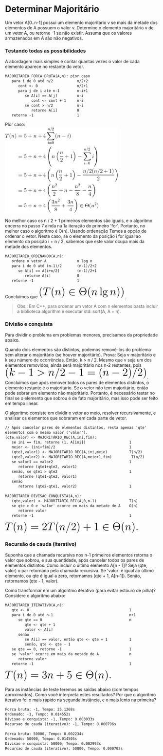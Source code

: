 # Determinar Majoritário

Um vetor A[0..n-1] possui um elemento majoritário v se mais da metade dos elementos de A possuem o valor v. Determine o elemento majoritário v de um vetor A, ou retorne -1 se não existir. Assuma que os valores armazenados em A são não negativos.

### Testando todas as possibilidades
A abordagem mais simples é contar quantas vezes o valor de cada elemento aparece no restante do vetor.
```pseudocodigo
MAJORITARIO_FORCA_BRUTA(A,n): pior caso
   para i de 0 até n/2           n/2+2
      cont <- 0                  n/2+1
      para j de i até n-1        n-i+1
         se A[i] == A[j]         n-i
            cont <- cont + 1     n-i
         se cont > n/2           n-i
            retorne A[i]         0
   retorne -1                    1
```

Pior caso:  
![](equacao1.gif)

No melhor caso os n / 2 + 1 primeiros elementos são iguais, e o algoritmo encerra no passo 7 ainda na 1a iteração do primeiro 'for'. Portanto, no melhor caso o algoritmo é O(n).
Usando ordenação
Temos a opção de ordenar o vetor. Neste caso, se o elemento da posição i for igual ao elemento da posição i + n / 2, sabemos que este valor ocupa mais da metade dos elementos.
```
MAJORITARIO_ORDENANDO(A,n):
   ordene o vetor A              n log n
   para i de 0 até (n-1)/2       (n-1)/2+2
      se A[i] == A[i+n/2]        (n-1)/2+1
         retorne A[i]            0
   retorne -1                    1
```
Concluímos que ![](equacao2.svg).

> Obs.: Em C++, para ordenar um vetor A com n elementos basta incluir a biblioteca algorithm e executar std::sort(A, A + n).

### Divisão e conquista
Para dividir o problema em problemas menores, precisamos da propriedade abaixo.

Quando dois elementos são distintos, podemos removê-los do problema sem alterar o majoritário (se houver majoritário).
Prova: Seja v majoritário e k seu número de ocorrências. Então, k > n / 2. Mesmo que v seja um dos elementos removidos, ainda será majoritário nos n-2 restantes, pois ![](equacao3.svg).
Concluímos que após remover todos os pares de elementos distintos, o elemento restante é o majoritário. Se o vetor não tem majoritário, então pode sobrar um elemento não majoritário. Portanto, é necessário testar no final se o elemento que sobrou é de fato majoritário, mas isso pode ser feito em tempo linear.

O algoritmo consiste em dividir o vetor ao meio, resolver recursivamente, e analisar os elementos que sobraram em cada parte de vetor.
```
// Após cancelar pares de elementos distintos, resta apenas 'qte' elementos com o mesmo valor ('valor').
(qte,valor) <- MAJORITÁRIO_REC(A,ini,fim):
   se ini == fim, retorne (1, A[ini])                    1
   meior <- (ini+fim)/2                                  1
   (qte1,valor1) <- MAJORITÁRIO_REC(A,ini,meio)          T(n/2)
   (qte2,valor2) <- MAJORITÁRIO_REC(A,meio+1,fim)         T(n/2)
   se valor1 == valor2                                   1
      retorne (qte1+qte2, valor1)
   senão, se qte1 > qte2                                 1
      retorne (qte1-qte2, valor1)
   senão
      retorne (qte2-qte1, valor2)                        1

MAJORITARIO_DIVISAO_CONQUISTA(A,n):
   (qte,valor) <- MAJORITÁRIO_REC(A,0,n-1)               T(n)
   se qte > 0 e 'valor' ocorre em mais da metade de A    O(n)
      retorne valor
   retorne -1                                            1
```
![](equacao4.svg)  

### Recursão de cauda (iterativo)
Suponha que a chamada recursiva nos n-1 primeiros elementos retorna o valor que sobrou, e sua quantidade, após cancelar todos os pares de elementos distintos. Como incluir o último elemento A[n - 1]? Seja (qte, valor) o par retornado pela chamada recursiva. Se 'valor' é igual ao último elemento, ou qte é igual a zero, retornamos (qte + 1, A[n-1]). Senão, retornamos (qte - 1, valor).

Como transformar em um algoritmo iterativo (para evitar estouro de pilha)? Considere o algoritmo abaixo:
```
MAJORITARIO_ITERATIVO(A,n):
   qte <- 0                                              1
   para i de 0 até n-1                                   n+1
      se qte == 0                                        n
         qte <- qte + 1
         valor <- A[i]
      senão
         se A[i] == valor, então qte <- qte + 1          1
         senão, qte <- qte - 1
   se qte == 0, retorne -1                               1
   se 'valor' ocorre em mais da metade de A              n
      retorne valor
   retorne -1                                            1
```
![](equacao5.svg)  

Para as instâncias de teste teremos as saídas abaixo (com tempos aproximados). Como você interpreta estes resultados? Por que o algoritmo iterativo foi o mais rápido na segunda instância, e o mais lento na primeira?
```
Forca bruta: -1, Tempo: 25.1268s
Ordenado: -1, Tempo: 0.014552s
Divisao e conquista: -1, Tempo: 0.003033s
Recursao de cauda (iterativo): -1, Tempo: 0.000796s

Forca bruta: 50000, Tempo: 0.002234s
Ordenado: 50000, Tempo: 0.014505s
Divisao e conquista: 50000, Tempo: 0.002993s
Recursao de cauda (iterativo): 50000, Tempo: 0.000702s
```
